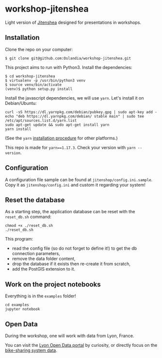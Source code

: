 # workshop-jitenshea

Light version of [Jitenshea](github.com/garaud/jitenshea) designed for presentations in workshops.

## Installation

Clone the repo on your computer:

```
$ git clone git@github.com:Oslandia/workshop-jitenshea.git
```

This project aims to run with Python3. Install the dependencies:

```
$ cd workshop-jitenshea
$ virtualenv -p /usr/bin/python3 venv
$ source venv/bin/activate
(venv)$ python setup.py install
```

Install the javascript dependencies, we will use `yarn`. Let's install it on Debian/Ubuntu:

```
curl -sS https://dl.yarnpkg.com/debian/pubkey.gpg | sudo apt-key add -
echo "deb https://dl.yarnpkg.com/debian/ stable main" | sudo tee /etc/apt/sources.list.d/yarn.list
sudo apt-get update && sudo apt-get install yarn
yarn install
```

(See the `yarn` [installation procedure](https://yarnpkg.com/en/docs/install#debian-stable) for other platforms.)

This repo is made for `yarn==1.17.3`. Check your version with `yarn --version`.

## Configuration

A configuration file sample can be found at `jitenshop/config.ini.sample`. Copy
it as `jitenshop/config.ini` and custom it regarding your system!

## Reset the database

As a starting step, the application database can be reset with the
`reset_db.sh` command:

```
chmod +x ./reset_db.sh
./reset_db.sh
```

This program:
- read the config file (so do not forget to define it!) to get the db
  connection parameters,
- remove the data folder content,
- drop the database if it exists then re-create it from scratch,
- add the PostGIS extension to it.

## Work on the project notebooks

Everything is in the `examples` folder!

```
cd examples
jupyter notebook
```

## Open Data

During the workshop, one will work with data from Lyon, France.

You can visit
the [Lyon Open Data portal](https://data.beta.grandlyon.com/en/accueil) by
curiosity, or directly focus on
the
[bike-sharing system data](https://download.data.grandlyon.com/catalogue/srv/eng/catalog.search#/metadata/9bc6806d-e8a0-463b-aaa1-4364a75e44d7).
